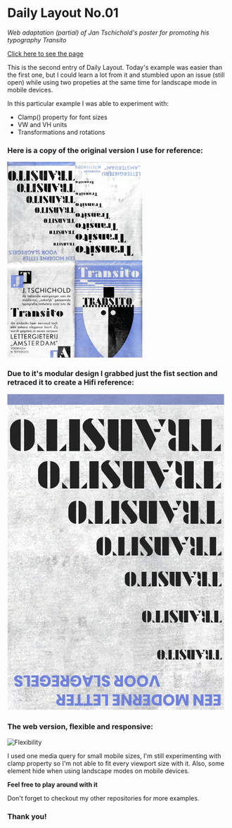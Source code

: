 # Daily Layout No.01
*Web adaptation (partial) of Jan Tschichold's poster for promoting his typography Transito*

[Click here to see the page](https://tricktrap.mx/labs/daily-layout-01/)

This is the second entry of Daily Layout. Today's example was easier than the first one, but I could learn a lot from it and stumbled upon an issue (still open) while using two propeties at the same time for landscape mode in mobile devices. 

In this particular example I was able to experiment with:

+ Clamp\(\) property for font sizes
+ VW and VH units
+ Transformations and rotations


### Here is a copy of the original version I use for reference:

![Original art](examples/original.png)

### Due to it's modular design I grabbed just the fist section and retraced it to create a Hifi reference:

![reference](examples/abstract.png)

### The web version, flexible and responsive:
![Flexibility](examples/labs-daily-layout-02.gif)

I used one media query for small mobile sizes, I'm still experimenting with clamp property so I'm not able to fit every viewport size with it. Also, some element hide when using landscape modes on mobile devices.

**Feel free to play around with it**

Don't forget to checkout my other repositories for more examples.

### Thank you!
